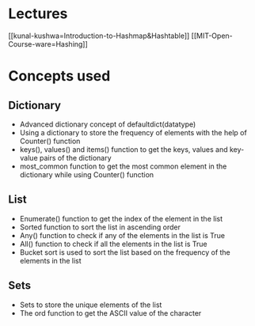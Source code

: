 # Lectures
[[kunal-kushwa=Introduction-to-Hashmap&Hashtable]]
[[MIT-Open-Course-ware=Hashing]]

# Concepts used

## Dictionary
- Advanced dictionary concept of defaultdict(datatype)
- Using a dictionary to store the frequency of elements with the help of Counter() function
- keys(), values() and items() function to get the keys, values and key-value pairs of the dictionary   
- most_common function to get the most common element in the dictionary while using Counter() function


## List
- Enumerate() function to get the index of the element in the list
- Sorted function to sort the list in ascending order
- Any() function to check if any of the elements in the list is True
- All() function to check if all the elements in the list is True
- Bucket sort is used to sort the list based on the frequency of the elements in the list


## Sets
- Sets to store the unique elements of the list
- The ord function to get the ASCII value of the character